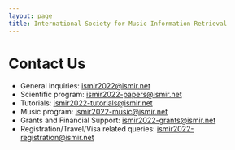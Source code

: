 ```yaml
---
layout: page
title: International Society for Music Information Retrieval
---
```

# Contact Us
- General inquiries: ismir2022@ismir.net
- Scientific program: ismir2022-papers@ismir.net
- Tutorials: ismir2022-tutorials@ismir.net
- Music program: ismir2022-music@ismir.net
- Grants and Financial Support: ismir2022-grants@ismir.net
- Registration/Travel/Visa related queries: ismir2022-registration@ismir.net